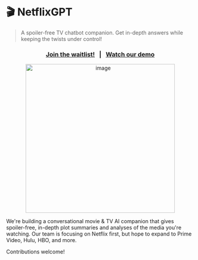 # 🎬 NetflixGPT
> A spoiler-free TV chatbot companion. Get in-depth answers while keeping the twists under control!

<h3 align="center">
    <a href="https://netflixgpt.app">Join the waitlist!</a>
    &nbsp;&nbsp;|&nbsp;&nbsp; 
    <a href="https://twitter.com/shrey150/status/1693821515018477614">Watch our demo</a>
</h3>

<p align="center">
  <a href="https://twitter.com/shrey150/status/1693821515018477614">
    <img onClick="https://twitter.com/shrey150/status/1693821515018477614" width="400" alt="image" src="https://github.com/shrey150/NetflixGPT/assets/3813908/2976fbe1-b45e-4aea-9c5d-063f65e1ff96">
  </a>
</p>


We're building a conversational movie & TV AI companion that gives spoiler-free, in-depth plot summaries and analyses of the media you're watching. Our team is focusing on Netflix first, but hope to expand to Prime Video, Hulu, HBO, and more.

Contributions welcome!
